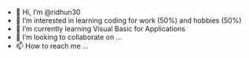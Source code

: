 - 👋 Hi, I’m @ridhun30
- 👀 I’m interested in learning coding for work (50%) and hobbies (50%)
- 🌱 I’m currently learning Visual Basic for Applications
- 💞️ I’m looking to collaborate on ...
- 📫 How to reach me ...

<!---
ridhun30/ridhun30 is a ✨ special ✨ repository because its `README.md` (this file) appears on your GitHub profile.
You can click the Preview link to take a look at your changes.
--->
